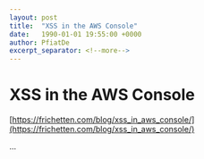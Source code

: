 ```yaml
---
layout: post
title:  "XSS in the AWS Console"
date:   1990-01-01 19:55:00 +0000
author: PfiatDe
excerpt_separator: <!--more-->
---
```


# XSS in the AWS Console

[https://frichetten.com/blog/xss_in_aws_console/](https://frichetten.com/blog/xss_in_aws_console/)

...
<!--more-->
